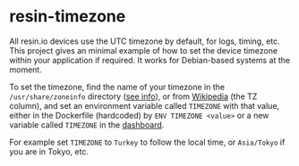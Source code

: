 # resin-timezone

All resin.io devices use the UTC timezone by default, for logs, timing, etc. This
project gives an minimal example of how to set the device timezone within
your application if required. It works for Debian-based systems at the moment.

To set the timezone, find the name of your timezone in the `/usr/share/zoneinfo`
directory ([see info](https://wiki.debian.org/TimeZoneChanges)), or from
[Wikipedia](https://en.wikipedia.org/wiki/List_of_tz_database_time_zones#List)
(the TZ column), and set an environment variable called `TIMEZONE` with that
value, either in the Dockerfile (hardcoded) by `ENV TIMEZONE <value>` or a new
variable called `TIMEZONE` in the [dashboard](https://docs.resin.io/management/env-vars/).

For example set `TIMEZONE` to `Turkey` to follow the local time, or
`Asia/Tokyo` if you are in Tokyo, etc.


